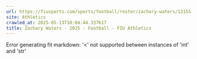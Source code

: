 ```yaml
---
url: https://fiusports.com/sports/football/roster/zachary-waters/13155
site: Athletics
crawled_at: 2025-05-13T10:04:44.337617
title: Zachary Waters - 2025 - Football - FIU Athletics
---
```


Error generating fit markdown: '<' not supported between instances of 'int' and 'str'